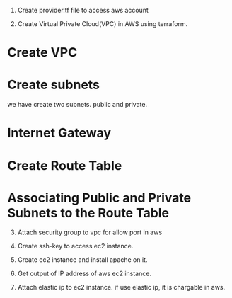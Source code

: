 1. Create provider.tf file to access aws account

2. Create Virtual Private Cloud(VPC) in AWS using terraform.

# Create VPC

# Create subnets
we have create two subnets. public and private.

# Internet Gateway

# Create Route Table

# Associating Public and Private Subnets to the Route Table


3. Attach security group to vpc for allow port in aws

4. Create ssh-key to access ec2 instance.

5. Create ec2 instance and install apache on it.

6. Get output of IP address of aws ec2 instance.

7. Attach elastic ip to ec2 instance.
if use elastic ip, it is chargable in aws. 